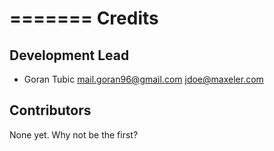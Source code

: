 =======
Credits
=======

Development Lead
----------------

* Goran Tubic mail.goran96@gmail.com <jdoe@maxeler.com>


Contributors
------------

None yet. Why not be the first?
